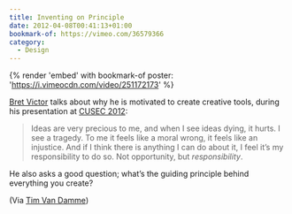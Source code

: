 ```yaml
---
title: Inventing on Principle
date: 2012-04-08T00:41:13+01:00
bookmark-of: https://vimeo.com/36579366
category:
  - Design
---
```

{% render 'embed' with bookmark-of
  poster: 'https://i.vimeocdn.com/video/251172173'
%}

[Bret Victor][1] talks about why he is motivated to create creative tools, during his presentation at [CUSEC 2012][2]:

> Ideas are very precious to me, and when I see ideas dying, it hurts. I see a tragedy. To me it feels like a moral wrong, it feels like an injustice. And if I think there is anything I can do about it, I feel it’s my responsibility to do so. Not opportunity, but *responsibility*.

He also asks a good question; what’s the guiding principle behind everything you create?

(Via [Tim Van Damme][3])

[1]: http://worrydream.com/
[2]: https://2012.cusec.net
[3]: https://maxvoltar.com/archive/inventing-on-principle
